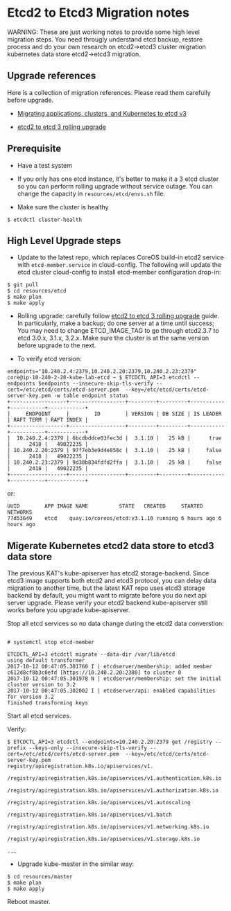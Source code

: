 # Etcd2 to Etcd3 Migration notes

WARNING: These are just  working notes to provide some high level migration steps. You need througly understand etcd backup, restore process and do your own research on etcd2->etcd3 cluster migration kubernetes data store etcd2->etcd3 migration.

## Upgrade references

Here is a collection of migration references. Please read them carefully before upgrade.

* [Migrating applications, clusters, and Kubernetes to etcd v3](https://coreos.com/blog/migrating-applications-etcd-v3.html)

* [etcd2 to etcd 3 rolling upgrade](https://github.com/coreos/etcd/tree/master/Documentation/upgrades)


## Prerequisite

* Have a test system

* If you only has one etcd instance, it's better to make it a 3 etcd cluster so you can perform rolling upgrade without service outage. You can change the capacity in `resources/etcd/envs.sh` file.

* Make sure the cluster is healthy

```
$ etcdctl cluster-health
```

## High Level Upgrade steps

* Update to the latest repo, which replaces CoreOS build-in etcd2 service with  `etcd-member.service` in cloud-config. The following will update the etcd cluster cloud-config to install etcd-member configuration drop-in:

```
$ git pull
$ cd resources/etcd
$ make plan
$ make apply
```

* Rolling upgrade: carefully follow [etcd2 to etcd 3 rolling upgrade](https://github.com/coreos/etcd/tree/master/Documentation/upgrades) guide. In particularly, make a backup; do one server at a time until success; You may need to change ETCD_IMAGE_TAG to go through etcd2.3.7 to etcd 3.0.x, 3.1.x, 3.2.x. Make sure the cluster is at the same version before upgrade to the next.

* To verify etcd version:

```console
endpoints="10.240.2.4:2379,10.240.2.20:2379,10.240.2.23:2379"
core@ip-10-240-2-20-kube-lab-etcd ~ $ ETCDCTL_API=3 etcdctl --endpoints $endpoints --insecure-skip-tls-verify --cert=/etc/etcd/certs/etcd-server.pem  --key=/etc/etcd/certs/etcd-server-key.pem -w table endpoint status
+------------------+------------------+---------+---------+-----------+-----------+------------+
|     ENDPOINT     |        ID        | VERSION | DB SIZE | IS LEADER | RAFT TERM | RAFT INDEX |
+------------------+------------------+---------+---------+-----------+-----------+------------+
|  10.240.2.4:2379 | 6bcdbddce03fec3d |  3.1.10 |   25 kB |      true |      2418 |   49022235 |
| 10.240.2.20:2379 | 97f7eb3e9d4e858c |  3.1.10 |   25 kB |     false |      2418 |   49022235 |
| 10.240.2.23:2379 | 9d30b834fdfd2ffa |  3.1.10 |   25 kB |     false |      2418 |   49022235 |
+------------------+------------------+---------+---------+-----------+-----------+------------+

```

or:

```consolecore@ip-10-240-2-20-kube-lab-etcd ~ $ rkt list
UUID		APP	IMAGE NAME			STATE	CREATED		STARTED		NETWORKS
77d53649	etcd	quay.io/coreos/etcd:v3.1.10	running	6 hours ago	6 hours ago
```

## Migerate Kubernetes etcd2 data store to etcd3 data store

The previous KAT's kube-apiserver has etcd2 storage-backend. Since etcd3 image supports both etcd2 and etcd3 protocol, you can
delay data migration to another time, but the latest KAT repo uses etcd3 storage backend by default, you might want to migrate before you do next api server upgrade. Please verify your etcd2 backend kube-apiserver still works before you upgrade kube-apiserver. 

Stop all etcd services so no data change during the etcd2 data converstion:

```console

# systemctl stop etcd-member

ETCDCTL_API=3 etcdctl migrate --data-dir /var/lib/etcd
using default transformer
2017-10-12 00:47:05.301760 I | etcdserver/membership: added member c612d8cf8b3c0efd [https://10.240.2.20:2380] to cluster 0
2017-10-12 00:47:05.301978 N | etcdserver/membership: set the initial cluster version to 3.2
2017-10-12 00:47:05.302002 I | etcdserver/api: enabled capabilities for version 3.2
finished transforming keys

```
Start all etcd services.

Verify:

```console
$ ETCDCTL_API=3 etcdctl --endpoints=10.240.2.20:2379 get /registry --prefix --keys-only --insecure-skip-tls-verify --cert=/etc/etcd/certs/etcd-server.pem  --key=/etc/etcd/certs/etcd-server-key.pem
registry/apiregistration.k8s.io/apiservices/v1.

/registry/apiregistration.k8s.io/apiservices/v1.authentication.k8s.io

/registry/apiregistration.k8s.io/apiservices/v1.authorization.k8s.io

/registry/apiregistration.k8s.io/apiservices/v1.autoscaling

/registry/apiregistration.k8s.io/apiservices/v1.batch

/registry/apiregistration.k8s.io/apiservices/v1.networking.k8s.io

/registry/apiregistration.k8s.io/apiservices/v1.storage.k8s.io

...

```

* Upgrade kube-master in the similar way:

```
$ cd resources/master
$ make plan
$ make apply
```

Reboot master.
